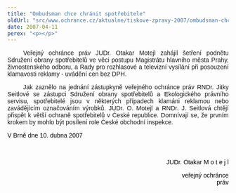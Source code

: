 ```yaml
---
title: "Ombudsman chce chránit spotřebitele"
oldUrl: "src/www.ochrance.cz/aktualne/tiskove-zpravy-2007/ombudsman-chce-chranit-spotrebitele"
date: 2007-04-11
perex: "<p></p>"
---
```


<!-- imported from the old website -->

<p class="Normln" style="TEXT-ALIGN: justify; TEXT-INDENT: 27pt"><span style="FONT-FAMILY: Arial,sans-serif">Veřejný ochránce práv JUDr. </span><span style="FONT-FAMILY: Arial,sans-serif">Otakar Motejl</span><span style="FONT-FAMILY: Arial,sans-serif"> zahájil šetření po</span><span style="FONT-FAMILY: Arial,sans-serif">dn</span><span style="FONT-FAMILY: Arial,sans-serif">ětu Sdružení obran</span><span style="FONT-FAMILY: Arial,sans-serif">y</span><span style="FONT-FAMILY: Arial,sans-serif"> spotřebitelů ve věci postupu Magistrátu hlavního města Prahy, živnostenského odboru</span><span style="FONT-FAMILY: Arial,sans-serif">,</span><span style="FONT-FAMILY: Arial,sans-serif"> a Rady pro rozhlasové a televizní vysílání při poso</span><span style="FONT-FAMILY: Arial,sans-serif">uzení klamavosti reklamy </span><span style="FONT-FAMILY: Arial,sans-serif">- uvádění cen bez DPH.</span></p><p class="Normln" style="TEXT-ALIGN: justify; MARGIN-TOP: 6pt; TEXT-INDENT: 27pt; MARGIN-BOTTOM: 6pt"><span style="FONT-FAMILY: Arial,sans-serif">Jak zaznělo na jednání zástupkyně veřejného ochránce práv RNDr. Jitky Seitlové se zástupci Sdružení </span><span style="FONT-FAMILY: Arial,sans-serif">obrany </span><span style="FONT-FAMILY: Arial,sans-serif">spotřebitelů</span><span style="FONT-FAMILY: Arial,sans-serif"> a </span><span style="FONT-FAMILY: Arial,sans-serif">Ekologického právního servisu, spotřebitelé jsou v některých případech klamáni reklamou nebo zavádějícím označováním výrobků. JUDr. O</span><span style="FONT-FAMILY: Arial,sans-serif">.</span><span style="FONT-FAMILY: Arial,sans-serif"> Motejl a RNDr. J. Seitlová</span><span style="FONT-FAMILY: Arial,sans-serif"> chtějí přispět k větší ochraně spotřebitelů v České republice. Domnívají se, že prvním krokem by mohlo být posíle</span><span style="FONT-FAMILY: Arial,sans-serif">ní role České obchodní inspekce.</span></p><p class="Normln" style="FONT-FAMILY: Arial,sans-serif; COLOR: #000000">V Brně dne 10. dubna 2007</p><p class="Normln"> </p><p class="Normln" style="TEXT-ALIGN: right"><span style="FONT-FAMILY: Arial,sans-serif; COLOR: #000000">JUDr. Otakar M</span><span style="FONT-FAMILY: Arial,sans-serif; COLOR: #000000"> </span><span style="FONT-FAMILY: Arial,sans-serif; COLOR: #000000">o</span><span style="FONT-FAMILY: Arial,sans-serif; COLOR: #000000"> </span><span style="FONT-FAMILY: Arial,sans-serif; COLOR: #000000">t</span><span style="FONT-FAMILY: Arial,sans-serif; COLOR: #000000"> </span><span style="FONT-FAMILY: Arial,sans-serif; COLOR: #000000">e</span><span style="FONT-FAMILY: Arial,sans-serif; COLOR: #000000"> </span><span style="FONT-FAMILY: Arial,sans-serif; COLOR: #000000">j</span><span style="FONT-FAMILY: Arial,sans-serif; COLOR: #000000"> </span><span style="FONT-FAMILY: Arial,sans-serif; COLOR: #000000">l</span></p><p class="Normln" style="TEXT-ALIGN: right; TEXT-INDENT: 35.4pt; FONT-FAMILY: Arial,sans-serif; COLOR: #000000; MARGIN-LEFT: 247.8pt">veřejný ochránce práv</p>
